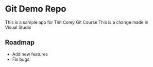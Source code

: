 # Git Demo Repo

This is a sample app for Tim Corey Git Course
This is a change made in Visual Studio

## Roadmap

- Add new features
- Fix bugs
